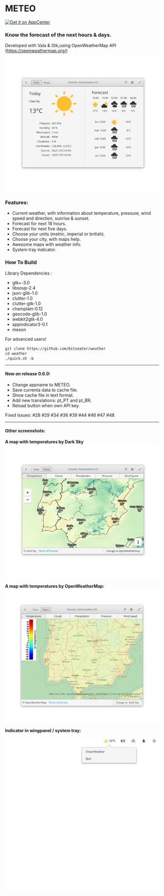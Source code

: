 # METEO

[![Get it on AppCenter](https://appcenter.elementary.io/badge.svg)](https://appcenter.elementary.io/com.github.bitseater.weather)﻿

### Know the forecast of the next hours & days.

Developed with Vala & Gtk,using OpenWeatherMap API (https://openweathermap.org/)

![Screenshot](./data/screens/screenshot_1.png  "Weather")

### Features:

- Current weather, with information about temperature, pressure, wind speed and direction, sunrise & sunset.
- Forecast for next 18 hours.
- Forecast for next five days.
- Choose your units (metric, imperial or british).
- Choose your city, with maps help.
- Awesome maps with weather info.
- System tray indicator.

### How To Build

Library Dependencies :

- gtk+-3.0
- libsoup-2.4
- json-glib-1.0
- clutter-1.0
- clutter-gtk-1.0
- champlain-0.12
- geocode-glib-1.0
- webkit2gtk-4.0
- appindicator3-0.1
- meson


For advanced users!

    git clone https://github.com/bitseater/weather
    cd weather
    ./quick.sh -b

----

#### New on release 0.6.0:

- Change appname to METEO.
- Save currenta data to cache file.
- Show cache file in text format.
- Add new translations: pt_PT and pt_BR.
- Reload button when own API key.

Fixed issues: #28 #29 #34 #36 #39 #44 #46 #47 #48

----
#### Other screenshots:

**A map with temperatures by Dark Sky**
![Screenshot](./data/screens/screenshot_2.png  "Weather")

**A map with temperatures by OpenWeatherMap:**
![Screenshot](./data/screens/screenshot_3.png  "Weather")

**Indicator in wingpanel / system tray:**

![Screenshot](./data/screens/screenshot_4.png  "Weather")
